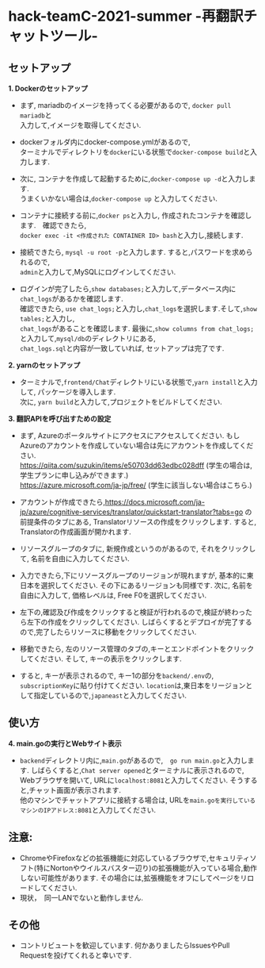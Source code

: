 # hack-teamC-2021-summer -再翻訳チャットツール-

## セットアップ
**1. Dockerのセットアップ**

- まず, mariadbのイメージを持ってくる必要があるので, ```docker pull mariadb```と  
入力して,イメージを取得してください.

- dockerフォルダ内にdocker-compose.ymlがあるので,  
ターミナルでディレクトリを```docker```にいる状態で```docker-compose build```と入力します.
  
- 次に, コンテナを作成して起動するために,```docker-compose up -d```と入力します.  
うまくいかない場合は,```docker-compose up``` 
と入力してください.
  
- コンテナに接続する前に,``` docker ps ```と入力し, 作成されたコンテナを確認します.　確認できたら,  
```docker exec -it <作成された CONTAINER ID> bash```と入力し,接続します.
  
- 接続できたら, ``` mysql -u root -p ```と入力します. すると,パスワードを求められるので,  
 ```admin```と入力して,MySQLにログインしてください.
  
-  ログインが完了したら,```show databases;```と入力して,データベース内に```chat_logs```があるかを確認します.  
確認できたら, ```use chat_logs;```と入力し,```chat_logs```を選択します.そして,```show tables;```と入力し,  
```chat_logs```があることを確認します. 最後に,```show columns from chat_logs;```と入力して,```mysql/db```のディレクトリにある,  
```chat_logs.sql```と内容が一致していれば, セットアップは完了です.

**2. yarnのセットアップ**
- ターミナルで,```frontend/Chat```ディレクトリにいる状態で,```yarn install```と入力して, パッケージを導入します.  
次に, ```yarn build```と入力して,プロジェクトをビルドしてください.

**3. 翻訳APIを呼び出すための設定**
- まず, Azureのポータルサイトにアクセスにアクセスしてください. もしAzureのアカウントを作成していない場合は先にアカウントを作成してください.  
 https://qiita.com/suzukin/items/e50703dd63edbc028dff (学生の場合は,学生プランに申し込みができます.)  
 https://azure.microsoft.com/ja-jp/free/ (学生に該当しない場合はこちら.)  
  
- アカウントが作成できたら,https://docs.microsoft.com/ja-jp/azure/cognitive-services/translator/quickstart-translator?tabs=go の前提条件のタブにある,
Translatorリソースの作成をクリックします. すると, Translatorの作成画面が開かれます.  
- リソースグループのタブに, 新規作成というのがあるので, それをクリックして,
 名前を自由に入力してください.  
 - 入力できたら,下にリソースグループのリージョンが現れますが, 基本的に東日本を選択してください. その下にあるリージョンも同様です.
 次に, 名前を自由に入力して, 価格レベルは, Free F0を選択してください.  
 - 左下の,確認及び作成をクリックすると検証が行われるので,検証が終わったら左下の作成をクリックしてください.
 しばらくするとデプロイが完了するので,完了したらリソースに移動をクリックしてください.  
 - 移動できたら, 左のリソース管理のタブの,キーとエンドポイントをクリックしてください. そして, キーの表示をクリックします.  
 - すると, キーが表示されるので, キー1の部分を```backend/.env```の, ```subscriptionKey```に貼り付けてください. ```location```は,東日本をリージョンとして指定しているので,```japaneast```と入力してください.
 
## 使い方
**4. main.goの実行とWebサイト表示**
- ```backend```ディレクトリ内に,```main.go```があるので,　```go run main.go```と入力します. 
しばらくすると,```Chat server opened```とターミナルに表示されるので,　Webブラウザを開いて, URLに```localhost:8081```と入力してください. そうすると,チャット画面が表示されます.  
他のマシンでチャットアプリに接続する場合は, URLを```main.goを実行しているマシンのIPアドレス:8081```と入力してください.

## 注意:
- ChromeやFirefoxなどの拡張機能に対応しているブラウザで,セキュリティソフト(特にNortonやウイルスバスター辺り)の拡張機能が入っている場合,動作しない可能性があります.
その場合には,拡張機能をオフにしてページをリロードしてください.  
- 現状，　同一LANでないと動作しません.

## その他
- コントリビュートを歓迎しています. 何かありましたらIssuesやPull Requestを投げてくれると幸いです.


